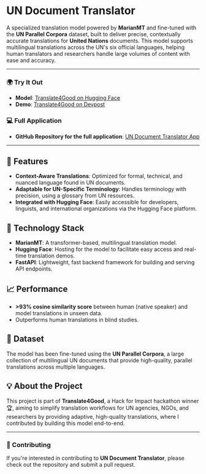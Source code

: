 # UN Document Translator

A specialized translation model powered by **MarianMT** and fine-tuned with the **UN Parallel Corpora** dataset, built to deliver precise, contextually accurate translations for **United Nations** documents. This model supports multilingual translations across the UN's six official languages, helping human translators and researchers handle large volumes of content with ease and accuracy.

---

### 🌍 Try It Out
- **Model**: [Translate4Good on Hugging Face](https://huggingface.co/ag4sh1/Translate4Good)
- **Demo**: [Translate4Good on Devpost](https://devpost.com/software/translate4good)

### 💻 Full Application
- **GitHub Repository for the full application**: [UN Document Translator App](https://github.com/rajashekarcs2023/un-translation-system/tree/main)

---

## 🔧 Features
- **Context-Aware Translations**: Optimized for formal, technical, and nuanced language found in UN documents.
- **Adaptable for UN-Specific Terminology**: Handles terminology with precision, using a glossary from UN resources.
- **Integrated with Hugging Face**: Easily accessible for developers, linguists, and international organizations via the Hugging Face platform.

## 🚀 Technology Stack
- **MarianMT**: A transformer-based, multilingual translation model.
- **Hugging Face**: Hosting for the model to facilitate easy access and real-time translation demos.
- **FastAPI**: Lightweight, fast backend framework for building and serving API endpoints.

## 📈 Performance
- **>93% cosine similarity score** between human (native speaker) and model translations in unseen data.
- Outperforms human translations in blind studies.

## 📄 Dataset
The model has been fine-tuned using the **UN Parallel Corpora**, a large collection of multilingual UN documents that provide high-quality, parallel translations across multiple languages. 

## 💡 About the Project
This project is part of **Translate4Good**, a Hack for Impact hackathon winner 🏆, aiming to simplify translation workflows for UN agencies, NGOs, and researchers by providing adaptive, high-quality translations, where I contributed by building this model end-to-end.

---

### 🤝 Contributing
If you're interested in contributing to **UN Document Translator**, please check out the repository and submit a pull request.
